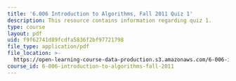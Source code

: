 ```yaml
---
title: '6.006 Introduction to Algorithms, Fall 2011 Quiz 1'
description: This resource contains information regarding quiz 1.
type: course
layout: pdf
uid: f9f62741d89fcdfa5836f2bf97721798
file_type: application/pdf
file_location: >-
  https://open-learning-course-data-production.s3.amazonaws.com/6-006-introduction-to-algorithms-fall-2011/f9f62741d89fcdfa5836f2bf97721798_MIT6_006F11_quiz1.pdf
course_id: 6-006-introduction-to-algorithms-fall-2011
---
```

